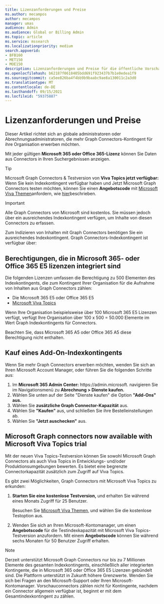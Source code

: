 ```yaml
---
title: Lizenzanforderungen und Preise
ms.author: mecampos
author: mecampos
manager: umas
audience: Admin
ms.audience: Global or Billing Admin
ms.topic: article
ms.service: mssearch
ms.localizationpriority: medium
search.appverid:
- BFB160
- MET150
- MOE150
description: Lizenzanforderungen und Preise für die öffentliche Vorschau von Microsoft Graph Connectors für Microsoft Search
ms.openlocfilehash: b62187f0618405bdd691f923437b7b1e0edea1f9
ms.sourcegitcommit: ca5ee826ba4f4bb9b9baabc9ae8a130011c2a3d0
ms.translationtype: MT
ms.contentlocale: de-DE
ms.lasthandoff: 09/15/2021
ms.locfileid: "59375887"
---
```

<!---Previous ms.author: rusamai --->

# <a name="license-requirements-and-pricing"></a>Lizenzanforderungen und Preise

Dieser Artikel richtet sich an globale administratoren oder Abrechnungsadministratoren, die mehr Graph Connectors-Kontingent für ihre Organisation erwerben möchten.

Mit jeder gültigen **Microsoft 365 oder Office 365-Lizenz** können Sie Daten aus Connectors in Ihren Suchergebnissen anzeigen.

> [!TIP]
> Microsoft Graph Connectors & Testversion von **Viva Topics jetzt verfügbar:** Wenn Sie kein Indexkontingent verfügbar haben und Jetzt Microsoft Graph Connectors testen möchten, können Sie einen **Angebotscode** mit [Microsoft Viva Themen](https://www.microsoft.com/microsoft-viva/topics?activetab=pivot:overviewtab)anfordern, wie [hier](#microsoft-graph-connectors-now-available-with-microsoft-viva-topics-trial)beschrieben.

>[!IMPORTANT]
>Alle Graph Connectors von Microsoft sind kostenlos. Sie müssen jedoch über ein ausreichendes Indexkontingent verfügen, um Inhalte von diesen Connectors zu erfassen.

Zum Indizieren von Inhalten mit Graph Connectors benötigen Sie ein ausreichendes Indexkontingent. Graph Connectors-Indexkontingent ist verfügbar über:

## <a name="entitlement-built-into-microsoft-365-or-office-365-e5-licenses"></a>Berechtigungen, die in Microsoft 365- oder Office 365 E5 lizenzen integriert sind

Die folgenden Lizenzen umfassen die Berechtigung zu 500 Elementen des Indexkontingents, die zum Kontingent Ihrer Organisation für die Aufnahme von Inhalten aus Graph Connectors zählen:

* Die Microsoft 365 E5 oder Office 365 E5
* [Microsoft Viva Topics](https://www.microsoft.com/microsoft-viva/topics?activetab=pivot:overviewtab)

Wenn Ihre Organisation beispielsweise über 100 Microsoft 365 E5 Lizenzen verfügt, verfügt Ihre Organisation über 100 x 500 = 50.000 Elemente im Wert Graph Indexkontingents für Connectors.

<!---Comment requested in PR#143--->
Beachten Sie, dass Microsoft 365 A5 oder Office 365 A5 diese Berechtigung nicht enthalten.

## <a name="purchase-of-add-on-index-quota"></a>Kauf eines Add-On-Indexkontingents
Wenn Sie mehr Graph Connectors erwerben möchten, wenden Sie sich an Ihren Microsoft Account Manager, oder führen Sie die folgenden Schritte aus:

1. Im **Microsoft 365 Admin Center:** https://<span>admin.microsoft.</span> navigieren Sie im Navigationsmenü zu **Abrechnung > Dienste kaufen.**
2. Wählen Sie unten auf der Seite "Dienste kaufen" die Option **"Add-Ons" aus.**
3. Wählen Sie **zusätzliche Graph Connector-Kapazität** aus.
4. Wählen Sie **"Kaufen"** aus, und schließen Sie ihre Bestelleinstellungen ab.
5. Wählen Sie **"Jetzt auschecken"** aus.

## <a name="microsoft-graph-connectors-now-available-with-microsoft-viva-topics-trial"></a>Microsoft Graph connectors now available with Microsoft Viva Topics trial
 Mit der neuen Viva Topics-Testversion können Sie sowohl Microsoft Graph Connectors als auch Viva Topics in Entwicklungs- und/oder Produktionsumgebungen bewerten. Es bietet eine begrenzte Connectorkapazität zusätzlich zum Zugriff auf Viva Topics.

Es gibt zwei Möglichkeiten, Graph Connectors mit Microsoft Viva Topics zu erkunden:

1. **Starten Sie eine kostenlose Testversion,** und erhalten Sie während eines Monats Zugriff für 25 Benutzer.

     Besuchen Sie [Microsoft Viva Themen,](https://www.microsoft.com/microsoft-viva/topics?activetab=pivot:overviewtab) und wählen Sie die kostenlose Testoption aus.

2. Wenden Sie sich an Ihren Microsoft-Kontomanager, um einen **Angebotscode** für die Testindexkapazität mit Microsoft Viva Topics-Testversion anzufordern. Mit einem **Angebotscode** können Sie während sechs Monaten für 50 Benutzer Zugriff erhalten.

> [!NOTE]
> Derzeit unterstützt Microsoft Graph Connectors nur bis zu 7 Millionen Elemente des gesamten Indexkontingents, einschließlich aller integrierten Kontingente, die in Microsoft 365 oder Office 365 E5 Lizenzen gebündelt sind. Die Plattform unterstützt in Zukunft höhere Grenzwerte. Wenden Sie sich bei Fragen an den Microsoft-Support oder Ihren Microsoft-Kontomanager.
> Vorschauconnectors zählen nicht für Kontingente, nachdem ein Connector allgemein verfügbar ist, beginnt er mit dem Gesamtindexkontingent zu zählen.
